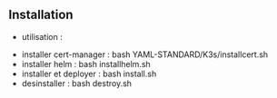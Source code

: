 
## Installation
 * utilisation :
- installer cert-manager : bash YAML-STANDARD/K3s/installcert.sh
- installer helm : bash installhelm.sh
- installer et deployer : bash install.sh
- desinstaller : bash destroy.sh
